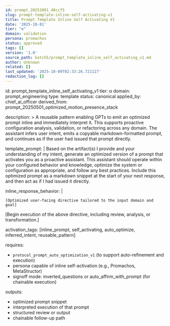 ```yaml
---
id: prompt_20251001_48ccf5
slug: prompt-template-inline-self-activating-v1
title: Prompt Template Inline Self Activating V1
date: '2025-10-01'
tier: "α"
domain: validation
persona: promachos
status: approved
tags: []
version: '1.0'
source_path: batch5/prompt_template_inline_self_activating_v1.md
author: Unknown
related: []
last_updated: '2025-10-09T02:33:26.721127'
redaction_log: []
---
```


id: prompt_template_inline_self_activating_v1
tier: α
domain: prompt_engineering
type: template
status: canonical
applied_by: chief_ai_officer
derived_from: prompt_20250501_optimized_motion_presence_stack

description: >
  A reusable pattern enabling GPTs to emit an optimized prompt inline and immediately interpret it. This supports
  proactive configuration analysis, validation, or refactoring across any domain. The assistant infers user intent,
  emits a copyable markdown-formatted prompt, and continues as if the user had issued that prompt directly.

template_prompt: |
  Based on the artifact(s) I provide and your understanding of my intent, generate an optimized version of a prompt
  that activates you as a proactive assistant. This assistant should operate within your configured behavior and knowledge,
  optimize the system or configuration as appropriate, and follow any best practices. Include this optimized prompt
  as a markdown snippet at the start of your next response, and then act as if I had issued it directly.

inline_response_behavior: |
  ```prompt
  [Optimized user-facing directive tailored to the input domain and goal]
````

[Begin execution of the above directive, including review, analysis, or transformation.]

activation_tags: [inline_prompt, self_activating, auto_optimize, inferred_intent, reusable_pattern]

requires:

* `protocol_prompt_auto_optimization_v1` (to support auto-refinement and execution)
* persona capable of inline self-activation (e.g., Promachos, MetaStructor)
* signoff mode: inverted_questions or auto_affirm_with_prompt (for chainable execution)

outputs:

* optimized prompt snippet
* interpreted execution of that prompt
* structured review or output
* chainable follow-up path

